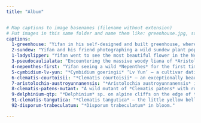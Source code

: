 ```yaml
---
title: "Album"


# Map captions to image basenames (filename without extension)
# Put images in this same folder and name them like: greenhouse.jpg, sundew.jpg, etc.
captions:
  1-greenhouse: "Yifan in his self-designed and built greenhouse, where he has successfully carried out extensive ex situ propagation efforts for many endangered species."
  2-sundew: "Yifan and his friend photographing a wild sundew plant population."
  1-ladyslipper: "Yifan went to see the most beautiful flower in the New England area — the *Cypripedium reginae* at Eshqua Bog Natural Area in Vermont, with an astonishing contrast in its petals!"
  3-pseudocaulialata: "Encountering the massive woody liana of *Aristolochia pseudocaulialata* in the wild on the China–Myanmar border."
  4-nepenthes-first: "Yifan seeing a wild *Nepenthes* for the first time in Guangdong, China."
  5-cymbidium-lv-yun: "*Cymbidium goeringii* ‘Lv Yun’ — a cultivar dating back about 200 years and still blooming! After three years of cultivation, it finally bloomed, releasing a divine fragrance."
  6-clematis-courtoisii: "*Clematis courtoisii* — an exceptionally beautiful endemic species that contributed its genes to many modern commercial *Clematis* cultivars."
  7-aristolochia-austroyunnanensis: "*Aristolochia austroyunnanensis* in the cloud forests of Yunnan Province — its bright yellow throat clearly adapted to specific pollinators."
  8-clematis-patens-mutant: "A wild mutant of *Clematis patens* with ruffled petal margins."
  9-delphinium-qtp: "*Delphinium* sp. on alpine cliffs on the edge of the Qinghai–Tibet Plateau."
  91-clematis-tangutica: "*Clematis tangutica* — the little yellow bell."
  92-disporum-trabeculatum: "*Disporum trabeculatum* in bloom."

---
```

